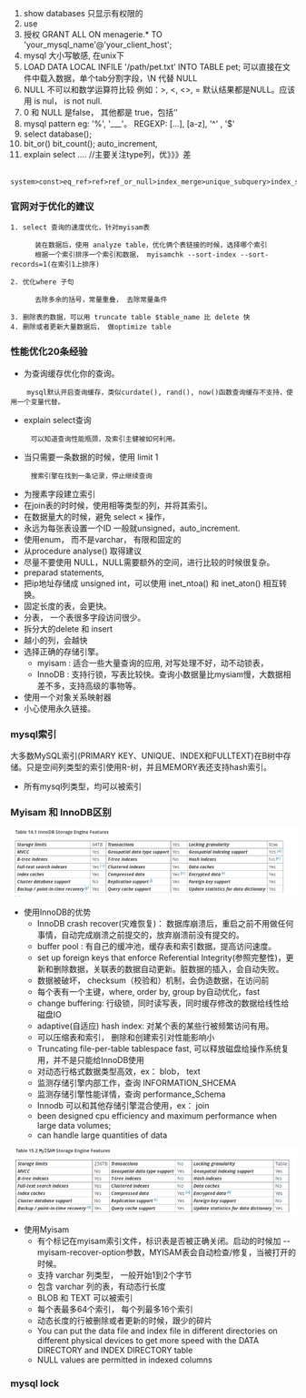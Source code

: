 1. show databases   只显示有权限的
2. use              
3. 授权  GRANT ALL ON menagerie.* TO 'your_mysql_name'@'your_client_host';
4. mysql 大小写敏感, 在unix下
5. LOAD DATA LOCAL INFILE '/path/pet.txt' INTO TABLE pet; 可以直接在文件中载入数据，单个tab分割字段，\N 代替 NULL
6. NULL  不可以和数学运算符比较 例如：>, <, <>, = 默认结果都是NULL。应该用 is nul， is not null.
7. 0 和 NULL 是false， 其他都是 true，包括‘’
8. mysql pattern eg: '%', '___'。 REGEXP: [...], [a-z], '^' , '$'
9. select database();
10. bit_or()   bit_count(); auto_increment,
11. explain select .... //主要关注type列，优》》》差
```
    system>const>eq_ref>ref>ref_or_null>index_merge>unique_subquery>index_subquery>range>index>all;
```
### 官网对于优化的建议 ###
    1. select 查询的速度优化，针对myisam表
```
      装在数据后，使用 analyze table，优化俩个表链接的时候，选择哪个索引
      根据一个索引排序一个索引和数据， myisamchk --sort-index --sort-records=1(在索引1上排序)
```
    2. 优化where 子句
```
      去除多余的括号，常量重叠， 去除常量条件
```
    3. 删除表的数据，可以用 truncate table $table_name 比 delete 快
    4. 删除或者更新大量数据后， 做optimize table

### 性能优化20条经验 ###
 - 为查询缓存优化你的查询。
```
    mysql默认开启查询缓存，类似curdate(), rand(), now()函数查询缓存不支持，使用一个变量代替。
```
 -  explain select查询
```
     可以知道查询性能瓶颈，及索引主健被如何利用。
```
 -  当只需要一条数据的时候，使用 limit 1
```
     搜索引擎在找到一条记录，停止继续查询
```
 - 为搜素字段建立索引
 - 在join表的时时候，使用相等类型的列，并将其索引。
 - 在数据量大的时候，避免 select × 操作，
 - 永远为每张表设置一个ID 一般就unsigned，auto_increment.
 - 使用enum， 而不是varchar， 有限和固定的
 - 从procedure analyse() 取得建议
 - 尽量不要使用 NULL，NULL需要额外的空间，进行比较的时候很复杂。
 - preparad statements,
 - 把ip地址存储成 unsigned int，可以使用 inet_ntoa() 和 inet_aton() 相互转换。
 - 固定长度的表，会更快。
 - 分表，  一个表很多字段访问很少。
 - 拆分大的delete 和 insert
 - 越小的列，会越快
 - 选择正确的存储引擎。
   - myisam : 适合一些大量查询的应用, 对写处理不好，动不动锁表，
   - InnoDB : 支持行锁，写表比较快。查询小数据量比mysiam慢，大数据相差不多，支持高级的事物等。
 - 使用一个对象关系映射器
 - 小心使用永久链接。
### mysql索引 ###

大多数MySQL索引(PRIMARY KEY、UNIQUE、INDEX和FULLTEXT)在B树中存储。只是空间列类型的索引使用R-树，并且MEMORY表还支持hash索引。
 - 所有mysql列类型，均可以被索引

### Myisam 和 InnoDB区别 ###

![innodb features](../img/Innodb.png)

- 使用InnoDB的优势
     - InnoDB crash recover(灾难恢复)： 数据库崩溃后，重启之前不用做任何事情，自动完成崩溃之前提交的，放弃崩溃前没有提交的。
     - buffer pool : 有自己的缓冲池，缓存表和索引数据，提高访问速度。
     - set up foreign keys that enforce Referential Integrity(参照完整性)，更新和删除数据，关联表的数据自动更新。脏数据的插入，会自动失败。
     - 数据被破坏， checksum（校验和）机制，会伪造数据，在访问前
     - 每个表有一个主键，where, order by, group by自动优化，fast
     - change buffering: 行级锁，同时读写表，同时缓存修改的数据给线性给磁盘IO
     - adaptive(自适应) hash index: 对某个表的某些行被频繁访问有用。
     - 可以压缩表和索引， 删除和创建索引对性能影响小
     - Truncating file-per-table tablespace fast, 可以释放磁盘给操作系统复用，并不是只能给InnoDB使用
     - 对动态行格式数据类型高效，ex： blob， text
     - 监测存储引擎内部工作，查询 INFORMATION_SHCEMA
     - 监测存储引擎性能详情，查询 performance_Schema
     - Innodb 可以和其他存储引擎混合使用，ex： join
     - been designed cpu efficiency and maximum performance when large data volumes;
     - can handle large quantities of data

![myisam features](../img/myisam.png)

- 使用Myisam
    - 有个标记在myisam索引文件，标识表是否被正确关闭。启动的时候加 --myisam-recover-option参数，MYISAM表会自动检查/修复，当被打开的时候。
    - 支持 varchar 列类型， 一般开始1到2个字节
    - 包含 varchar 列的表，有动态行长度
    - BLOB 和 TEXT 可以被索引
    - 每个表最多64个索引， 每个列最多16个索引
    - 动态长度的行被删除或者更新的时候，跟少的碎片
    - You can put the data file and index file in different directories on different physical devices to get more speed with the DATA DIRECTORY and INDEX DIRECTORY table
    - NULL values are permitted in indexed columns

### mysql lock

